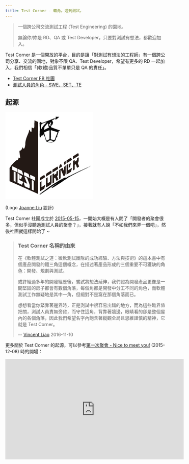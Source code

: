 ```yaml
---
title: Test Corner - 轉角。遇到測試。
---
```


> 一個跨公司交流測試工程 (Test Engineering) 的園地。
>
> 無論你/妳是 RD、QA 或 Test Developer，只要對測試有想法，都歡迎加入。

Test Corner 是一個開放的平台，目的是讓「對測試有想法的工程師」有一個跨公司分享、交流的園地，對象不限 QA、Test Developer，希望有更多的 RD 一起加入，我們相信「(軟體)品質不單單只是 QA 的責任」。

 * [Test Corner FB 社團][fb]
 * [測試人員的角色 - SWE、SET、TE][roles]

## 起源

![Logo](/images/logo.png)

(Logo [Joanne Liu][joanne] 設計)

Test Corner 社團成立於 [2015-05-15][]，一開始大概是有人問了「開發者的聚會很多，但似乎沒聽過測試人員的聚會？」，接著就有人說「不如我們來弄一個吧」，然後社團就這樣開始了 ~

> ### <i class="fa history fa-3x"></i> Test Corner 名稱的由來
> 在《軟體測試之道：微軟測試團隊的成功經驗、方法與技術》的這本書中有個產品開發的鐵三角這個概念，在描述著產品形成的三個重要不可獲缺的角色：開發、規劃與測試。
>
> 或許經過多年的開發經歷後，嘗試將想法延伸，我們認為開發產品更像是一間堅固的房子都會有數個角落，每個角都是開發中分工不同的角色，而軟體測試工作無疑地是其中一角，但絕對不是窩在那個角落而已。
>
> 想想看當你緊靠著邊界時，正是測試中很容易出錯的地方，而為這些臨界值把關，測試人員責無旁貸，而守住這角，背靠著牆邊，眼睛看的卻是整個屋內的各個角落，因此我們希望名字內飽含著縱觀全局且思維謹慎的精神，它就是 Test Corner。
>
> -- [Vincent Liao][vincent] 2016-11-10

更多關於 Test Corner 的起源，可以參考[第一次聚會 - Nice to meet you!][first-meetup] (2015-12-08) 時的開場： 

<iframe width="560" height="315" src="https://www.youtube.com/embed/m3mpAxFPb2g?rel=0&start=170&end=558" frameborder="0" allowfullscreen></iframe>

 [fb]: https://www.facebook.com/groups/test.corner/
 [2015-05-15]: /2015/05/15/hello-testcorner/
 [first-meetup]: https://www.facebook.com/events/1627680557494828/
 [roles]: https://imsardine.github.io/2014/03/31/testing-roles/
 [vincent]: https://www.facebook.com/vincentliao.sky
 [joanne]: https://www.facebook.com/chiehan.liu

